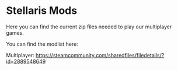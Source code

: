 # Stellaris Mods
Here you can find the current zip files needed to play our multiplayer games. 

You can find the modlist here:

Multiplayer: https://steamcommunity.com/sharedfiles/filedetails/?id=2889548649
